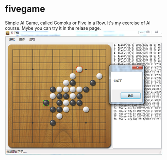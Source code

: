 # fivegame
Simple AI Game, called Gomoku or Five in a Row. It's my exercise of AI course. Mybe you can try it in the relase page.
![screenshot](/Screenshot.png)
